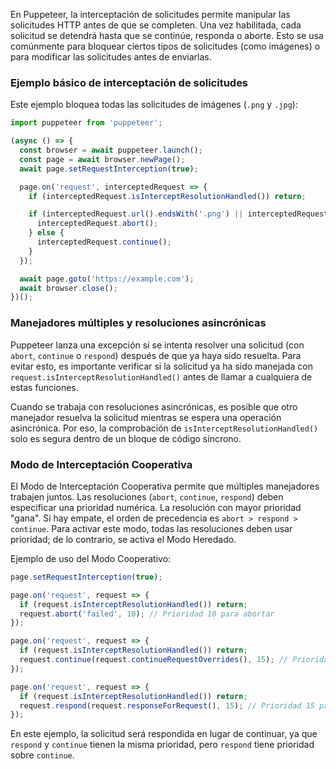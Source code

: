En Puppeteer, la interceptación de solicitudes permite manipular las solicitudes HTTP antes de que se completen. Una vez habilitada, cada solicitud se detendrá hasta que se continúe, responda o aborte. Esto se usa comúnmente para bloquear ciertos tipos de solicitudes (como imágenes) o para modificar las solicitudes antes de enviarlas.

### Ejemplo básico de interceptación de solicitudes

Este ejemplo bloquea todas las solicitudes de imágenes (`.png` y `.jpg`):

```javascript
import puppeteer from 'puppeteer';

(async () => {
  const browser = await puppeteer.launch();
  const page = await browser.newPage();
  await page.setRequestInterception(true);

  page.on('request', interceptedRequest => {
    if (interceptedRequest.isInterceptResolutionHandled()) return;

    if (interceptedRequest.url().endsWith('.png') || interceptedRequest.url().endsWith('.jpg')) {
      interceptedRequest.abort();
    } else {
      interceptedRequest.continue();
    }
  });

  await page.goto('https://example.com');
  await browser.close();
})();
```

### Manejadores múltiples y resoluciones asincrónicas

Puppeteer lanza una excepción si se intenta resolver una solicitud (con `abort`, `continue` o `respond`) después de que ya haya sido resuelta. Para evitar esto, es importante verificar si la solicitud ya ha sido manejada con `request.isInterceptResolutionHandled()` antes de llamar a cualquiera de estas funciones.

Cuando se trabaja con resoluciones asincrónicas, es posible que otro manejador resuelva la solicitud mientras se espera una operación asincrónica. Por eso, la comprobación de `isInterceptResolutionHandled()` solo es segura dentro de un bloque de código síncrono.

### Modo de Interceptación Cooperativa

El Modo de Interceptación Cooperativa permite que múltiples manejadores trabajen juntos. Las resoluciones (`abort`, `continue`, `respond`) deben especificar una prioridad numérica. La resolución con mayor prioridad "gana". Si hay empate, el orden de precedencia es `abort > respond > continue`. Para activar este modo, todas las resoluciones deben usar prioridad; de lo contrario, se activa el Modo Heredado.

Ejemplo de uso del Modo Cooperativo:

```javascript
page.setRequestInterception(true);

page.on('request', request => {
  if (request.isInterceptResolutionHandled()) return;
  request.abort('failed', 10); // Prioridad 10 para abortar
});

page.on('request', request => {
  if (request.isInterceptResolutionHandled()) return;
  request.continue(request.continueRequestOverrides(), 15); // Prioridad 15 para continuar
});

page.on('request', request => {
  if (request.isInterceptResolutionHandled()) return;
  request.respond(request.responseForRequest(), 15); // Prioridad 15 para responder
});
```

En este ejemplo, la solicitud será respondida en lugar de continuar, ya que `respond` y `continue` tienen la misma prioridad, pero `respond` tiene prioridad sobre `continue`.